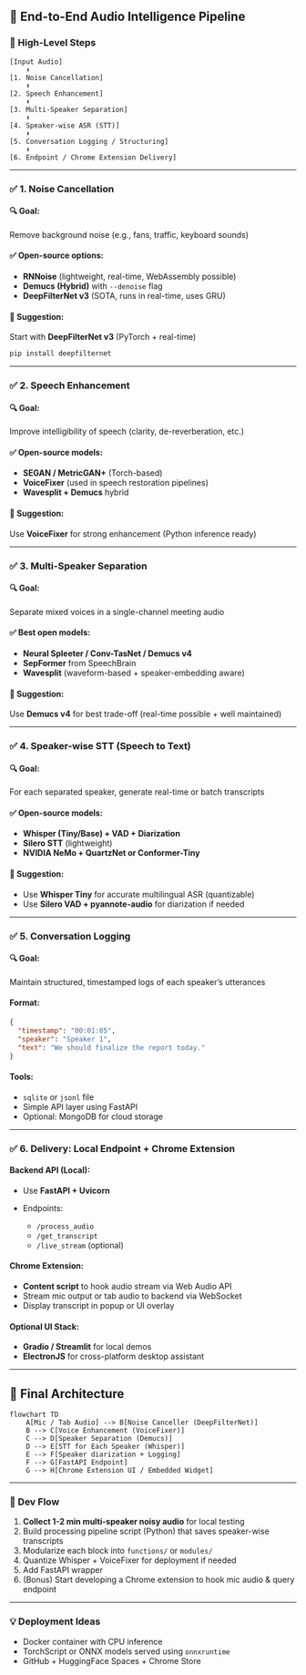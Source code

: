 ## 🚀 End-to-End Audio Intelligence Pipeline

### 🔧 High-Level Steps

```
[Input Audio]
    ⬇
[1. Noise Cancellation]
    ⬇
[2. Speech Enhancement]
    ⬇
[3. Multi-Speaker Separation]
    ⬇
[4. Speaker-wise ASR (STT)]
    ⬇
[5. Conversation Logging / Structuring]
    ⬇
[6. Endpoint / Chrome Extension Delivery]
```

---

### ✅ 1. Noise Cancellation

#### 🔍 Goal:

Remove background noise (e.g., fans, traffic, keyboard sounds)

#### ✅ Open-source options:

* **RNNoise** (lightweight, real-time, WebAssembly possible)
* **Demucs (Hybrid)** with `--denoise` flag
* **DeepFilterNet v3** (SOTA, runs in real-time, uses GRU)

#### 🔧 Suggestion:

Start with **DeepFilterNet v3** (PyTorch + real-time)

```bash
pip install deepfilternet
```

---

### ✅ 2. Speech Enhancement

#### 🔍 Goal:

Improve intelligibility of speech (clarity, de-reverberation, etc.)

#### ✅ Open-source models:

* **SEGAN / MetricGAN+** (Torch-based)
* **VoiceFixer** (used in speech restoration pipelines)
* **Wavesplit + Demucs** hybrid

#### 🔧 Suggestion:

Use **VoiceFixer** for strong enhancement (Python inference ready)

---

### ✅ 3. Multi-Speaker Separation

#### 🔍 Goal:

Separate mixed voices in a single-channel meeting audio

#### ✅ Best open models:

* **Neural Spleeter / Conv-TasNet / Demucs v4**
* **SepFormer** from SpeechBrain
* **Wavesplit** (waveform-based + speaker-embedding aware)

#### 🔧 Suggestion:

Use **Demucs v4** for best trade-off (real-time possible + well maintained)

---

### ✅ 4. Speaker-wise STT (Speech to Text)

#### 🔍 Goal:

For each separated speaker, generate real-time or batch transcripts

#### ✅ Open-source models:

* **Whisper (Tiny/Base) + VAD + Diarization**
* **Silero STT** (lightweight)
* **NVIDIA NeMo + QuartzNet or Conformer-Tiny**

#### 🔧 Suggestion:

* Use **Whisper Tiny** for accurate multilingual ASR (quantizable)
* Use **Silero VAD + pyannote-audio** for diarization if needed

---

### ✅ 5. Conversation Logging

#### 🔍 Goal:

Maintain structured, timestamped logs of each speaker’s utterances

#### Format:

```json
{
  "timestamp": "00:01:05",
  "speaker": "Speaker 1",
  "text": "We should finalize the report today."
}
```

#### Tools:

* `sqlite` or `jsonl` file
* Simple API layer using FastAPI
* Optional: MongoDB for cloud storage

---

### ✅ 6. Delivery: Local Endpoint + Chrome Extension

#### Backend API (Local):

* Use **FastAPI + Uvicorn**
* Endpoints:

  * `/process_audio`
  * `/get_transcript`
  * `/live_stream` (optional)

#### Chrome Extension:

* **Content script** to hook audio stream via Web Audio API
* Stream mic output or tab audio to backend via WebSocket
* Display transcript in popup or UI overlay

#### Optional UI Stack:

* **Gradio / Streamlit** for local demos
* **ElectronJS** for cross-platform desktop assistant

---

## 🧠 Final Architecture

```mermaid
flowchart TD
    A[Mic / Tab Audio] --> B[Noise Canceller (DeepFilterNet)]
    B --> C[Voice Enhancement (VoiceFixer)]
    C --> D[Speaker Separation (Demucs)]
    D --> E[STT for Each Speaker (Whisper)]
    E --> F[Speaker diarization + Logging]
    F --> G[FastAPI Endpoint]
    G --> H[Chrome Extension UI / Embedded Widget]
```

---

### 🧪 Dev Flow

1. **Collect 1-2 min multi-speaker noisy audio** for local testing
2. Build processing pipeline script (Python) that saves speaker-wise transcripts
3. Modularize each block into `functions/` or `modules/`
4. Quantize Whisper + VoiceFixer for deployment if needed
5. Add FastAPI wrapper
6. (Bonus) Start developing a Chrome extension to hook mic audio & query endpoint

---

### 💡 Deployment Ideas

* Docker container with CPU inference
* TorchScript or ONNX models served using `onnxruntime`
* GitHub + HuggingFace Spaces + Chrome Store

